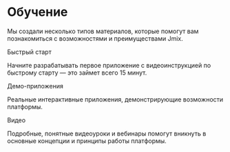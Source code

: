 # Обучение

Мы создали несколько типов материалов, которые помогут вам познакомиться с возможностями и преимуществами Jmix.

Быстрый старт

Начните разрабатывать первое приложение с видеоинструкцией по быстрому старту — это займет всего 15 минут.


Демо-приложения

Реальные интерактивные приложения, демонстрирующие возможности платформы.


Видео

Подробные, понятные видеоуроки и вебинары помогут вникнуть в основные концепции и принципы работы платформы.
